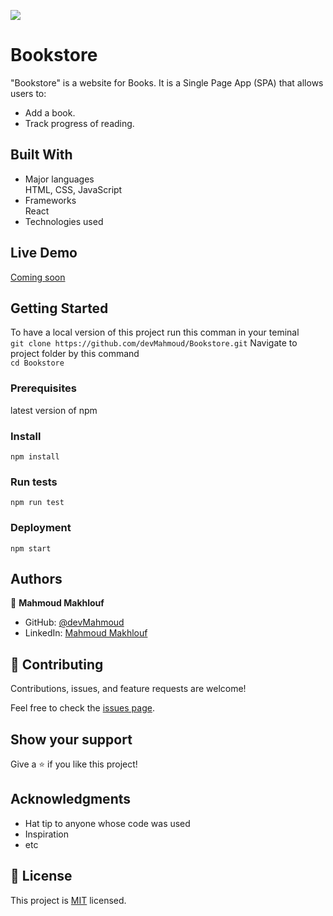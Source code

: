 ![](https://img.shields.io/badge/Microverse-blueviolet)

# Bookstore
"Bookstore" is a website for Books. It is a Single Page App (SPA) that allows users to:

* Add a book.
* Track progress of reading.


## Built With

- Major languages<br/>
    HTML, CSS, JavaScript
- Frameworks<br/>
    React
- Technologies used

## Live Demo

[Coming soon]()


## Getting Started
To have a local version of this project run this comman in your teminal<br/>
    `git clone https://github.com/devMahmoud/Bookstore.git`
Navigate to project folder by this command<br/>
    `cd Bookstore`
    
### Prerequisites
latest version of npm

### Install
`npm install`

### Run tests
`npm run test`

### Deployment
`npm start`

## Authors

👤 **Mahmoud Makhlouf**

- GitHub: [@devMahmoud](https://github.com/devMahmoud)
- LinkedIn: [Mahmoud Makhlouf](https://www.linkedin.com/in/mahmoud-makhlouf-844271211/)

## 🤝 Contributing

Contributions, issues, and feature requests are welcome!

Feel free to check the [issues page](../../issues/).

## Show your support

Give a ⭐️ if you like this project!

## Acknowledgments

- Hat tip to anyone whose code was used
- Inspiration
- etc

## 📝 License

This project is [MIT](./MIT.md) licensed.
